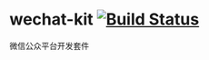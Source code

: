 # wechat-kit [![Build Status](https://travis-ci.org/ixfan/wechat-kit.svg?branch=master)](https://travis-ci.org/ixfan/wechat-kit)

微信公众平台开发套件
